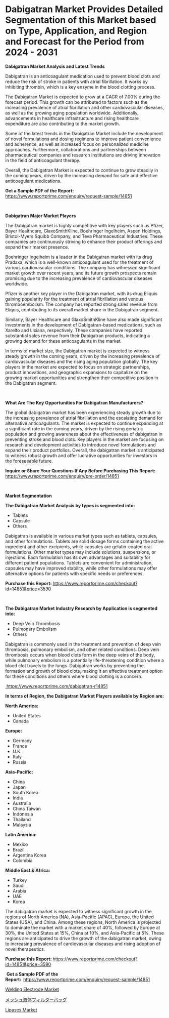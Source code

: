 <p><h1>Dabigatran Market Provides Detailed Segmentation of this Market based on Type, Application, and Region and Forecast for the Period from 2024 - 2031</h1></p><p><strong>Dabigatran Market Analysis and Latest Trends</strong></p>
<p><p>Dabigatran is an anticoagulant medication used to prevent blood clots and reduce the risk of stroke in patients with atrial fibrillation. It works by inhibiting thrombin, which is a key enzyme in the blood clotting process.</p><p>The Dabigatran Market is expected to grow at a CAGR of 7.00% during the forecast period. This growth can be attributed to factors such as the increasing prevalence of atrial fibrillation and other cardiovascular diseases, as well as the growing aging population worldwide. Additionally, advancements in healthcare infrastructure and rising healthcare expenditure are also contributing to the market growth.</p><p>Some of the latest trends in the Dabigatran Market include the development of novel formulations and dosing regimens to improve patient convenience and adherence, as well as increased focus on personalized medicine approaches. Furthermore, collaborations and partnerships between pharmaceutical companies and research institutions are driving innovation in the field of anticoagulant therapy.</p><p>Overall, the Dabigatran Market is expected to continue to grow steadily in the coming years, driven by the increasing demand for safe and effective anticoagulant medications.</p></p>
<p><strong>Get a Sample PDF of the Report:&nbsp;</strong> <a href="https://www.reportprime.com/enquiry/request-sample/14851">https://www.reportprime.com/enquiry/request-sample/14851</a></p>
<p>&nbsp;</p>
<p><strong>Dabigatran Major Market Players</strong></p>
<p><p>The Dabigatran market is highly competitive with key players such as Pfizer, Bayer Healthcare, GlaxoSmithKline, Boehringer Ingelheim, Aspen Holdings, Bristol-Myers Squibb Company, and Teva Pharmaceutical Industries. These companies are continuously striving to enhance their product offerings and expand their market presence.</p><p>Boehringer Ingelheim is a leader in the Dabigatran market with its drug Pradaxa, which is a well-known anticoagulant used for the treatment of various cardiovascular conditions. The company has witnessed significant market growth over recent years, and its future growth prospects remain promising due to the increasing prevalence of cardiovascular diseases worldwide.</p><p>Pfizer is another key player in the Dabigatran market, with its drug Eliquis gaining popularity for the treatment of atrial fibrillation and venous thromboembolism. The company has reported strong sales revenue from Eliquis, contributing to its overall market share in the Dabigatran segment.</p><p>Similarly, Bayer Healthcare and GlaxoSmithKline have also made significant investments in the development of Dabigatran-based medications, such as Xarelto and Lixiana, respectively. These companies have reported substantial sales revenue from their Dabigatran products, indicating a growing demand for these anticoagulants in the market.</p><p>In terms of market size, the Dabigatran market is expected to witness steady growth in the coming years, driven by the increasing prevalence of cardiovascular diseases and the rising aging population globally. The key players in the market are expected to focus on strategic partnerships, product innovations, and geographic expansions to capitalize on the growing market opportunities and strengthen their competitive position in the Dabigatran segment.</p></p>
<p>&nbsp;</p>
<p><strong>What Are The Key Opportunities For Dabigatran Manufacturers?</strong></p>
<p><p>The global dabigatran market has been experiencing steady growth due to the increasing prevalence of atrial fibrillation and the escalating demand for alternative anticoagulants. The market is expected to continue expanding at a significant rate in the coming years, driven by the rising geriatric population and growing awareness about the effectiveness of dabigatran in preventing stroke and blood clots. Key players in the market are focusing on research and development activities to introduce novel formulations and expand their product portfolios. Overall, the dabigatran market is anticipated to witness robust growth and offer lucrative opportunities for investors in the foreseeable future.</p></p>
<p><strong>Inquire or Share Your Questions If Any Before Purchasing This Report:</strong> <a href="https://www.reportprime.com/enquiry/pre-order/14851">https://www.reportprime.com/enquiry/pre-order/14851</a></p>
<p>&nbsp;</p>
<p><strong>Market Segmentation</strong></p>
<p><strong>The Dabigatran Market Analysis by types is segmented into:</strong></p>
<p><ul><li>Tablets</li><li>Capsule</li><li>Others</li></ul></p>
<p><p>Dabigatran is available in various market types such as tablets, capsules, and other formulations. Tablets are solid dosage forms containing the active ingredient and other excipients, while capsules are gelatin-coated oral formulations. Other market types may include solutions, suspensions, or injections. Each formulation has its own advantages and suitability for different patient populations. Tablets are convenient for administration, capsules may have improved stability, while other formulations may offer alternative options for patients with specific needs or preferences.</p></p>
<p><strong>Purchase this Report:&nbsp;</strong><a href="https://www.reportprime.com/checkout?id=14851&price=3590">https://www.reportprime.com/checkout?id=14851&price=3590</a></p>
<p>&nbsp;</p>
<p><strong>The Dabigatran Market Industry Research by Application is segmented into:</strong></p>
<p><ul><li>Deep Vein Thrombosis</li><li>Pulmonary Embolism</li><li>Others</li></ul></p>
<p><p>Dabigatran is commonly used in the treatment and prevention of deep vein thrombosis, pulmonary embolism, and other related conditions. Deep vein thrombosis occurs when blood clots form in the deep veins of the body, while pulmonary embolism is a potentially life-threatening condition where a blood clot travels to the lungs. Dabigatran works by preventing the formation and growth of blood clots, making it an effective treatment option for these conditions and others where blood clotting is a concern.</p></p>
<p><a href="https://www.reportprime.com/dabigatran-r14851">&nbsp;https://www.reportprime.com/dabigatran-r14851</a></p>
<p><strong>In terms of Region, the Dabigatran Market Players available by Region are:</strong></p>
<p>
    <p> <strong> North America: </strong>
        <ul>
            <li>United States</li>
            <li>Canada</li>
        </ul>
        </p> 
    <p> <strong> Europe: </strong>
        <ul>
            <li>Germany</li>
            <li>France</li>
            <li>U.K.</li>
            <li>Italy</li>
            <li>Russia</li>
        </ul>
        </p> 
    <p> <strong> Asia-Pacific: </strong>
        <ul>
            <li>China</li>
            <li>Japan</li>
            <li>South Korea</li>
            <li>India</li>
            <li>Australia</li>
            <li>China Taiwan</li>
            <li>Indonesia</li>
            <li>Thailand</li>
            <li>Malaysia</li>
        </ul>
        </p> 
    <p> <strong> Latin America: </strong>
        <ul>
            <li>Mexico</li>
            <li>Brazil</li>
            <li>Argentina Korea</li>
            <li>Colombia</li>
        </ul>
        </p> 
    <p> <strong> Middle East & Africa: </strong>
        <ul>
            <li>Turkey</li>
            <li>Saudi</li>
            <li>Arabia</li>
            <li>UAE</li>
            <li>Korea</li>
        </ul>
    </p>
    </p>
<p><p>The dabigatran market is expected to witness significant growth in the regions of North America (NA), Asia-Pacific (APAC), Europe, the United States (USA), and China. Among these regions, North America is projected to dominate the market with a market share of 40%, followed by Europe at 30%, the United States at 15%, China at 10%, and Asia-Pacific at 5%. These regions are anticipated to drive the growth of the dabigatran market, owing to increasing prevalence of cardiovascular diseases and rising adoption of novel therapeutics.</p></p>
<p><strong>Purchase this Report: </strong><a href="https://www.reportprime.com/checkout?id=14851&price=3590">https://www.reportprime.com/checkout?id=14851&price=3590</a></p>
<p>&nbsp;<strong>Get a Sample PDF of the Report:&nbsp;&nbsp;</strong><a href="https://www.reportprime.com/enquiry/request-sample/14851">https://www.reportprime.com/enquiry/request-sample/14851</a></p>
<p><strong></strong></p>
<p><p><a href="https://www.linkedin.com/pulse/welding-electrode-market-insights-players-forecast-till-2031-xu1be?trackingId=JxjojzPdb8gMTWkzx0l9Eg%3D%3D">Welding Electrode Market</a></p><p><a href="https://github.com/lily-u-genius/Market-Research-Report-List-1/blob/main/399149725663.md">メッシュ液体フィルターバッグ</a></p><p><a href="https://www.linkedin.com/pulse/lipases-market-size-2024-2031-global-industrial-analysis-ct7ee?trackingId=498%2FU5mkM4gP8msJGkNpCQ%3D%3D">Lipases Market</a></p></p>